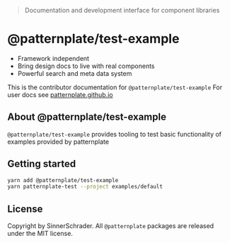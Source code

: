> Documentation and development interface for component libraries

# @patternplate/test-example

* Framework independent
* Bring design docs to live with real components
* Powerful search and meta data system

This is the contributor documentation for `@patternplate/test-example`
For user docs see [patternplate.github.io](https://patternplate.github.io)

## About @patternplate/test-example

`@patternplate/test-example` provides tooling to test basic functionality of
examples provided by patternplate

## Getting started

```sh
yarn add @patternplate/test-example
yarn patternplate-test --project examples/default
```

## License

Copyright by SinnerSchrader. All `@patternplate` packages are released under the MIT license.

